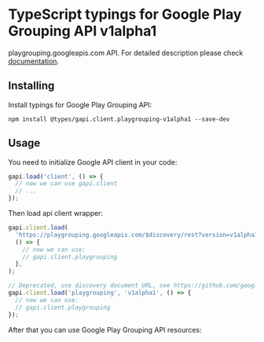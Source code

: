 # TypeScript typings for Google Play Grouping API v1alpha1

playgrouping.googleapis.com API.
For detailed description please check [documentation](https://cloud.google.com/playgrouping/).

## Installing

Install typings for Google Play Grouping API:

```
npm install @types/gapi.client.playgrouping-v1alpha1 --save-dev
```

## Usage

You need to initialize Google API client in your code:

```typescript
gapi.load('client', () => {
  // now we can use gapi.client
  // ...
});
```

Then load api client wrapper:

```typescript
gapi.client.load(
  'https://playgrouping.googleapis.com/$discovery/rest?version=v1alpha1',
  () => {
    // now we can use:
    // gapi.client.playgrouping
  },
);
```

```typescript
// Deprecated, use discovery document URL, see https://github.com/google/google-api-javascript-client/blob/master/docs/reference.md#----gapiclientloadname----version----callback--
gapi.client.load('playgrouping', 'v1alpha1', () => {
  // now we can use:
  // gapi.client.playgrouping
});
```

After that you can use Google Play Grouping API resources: <!-- TODO: make this work for multiple namespaces -->

```typescript

```

